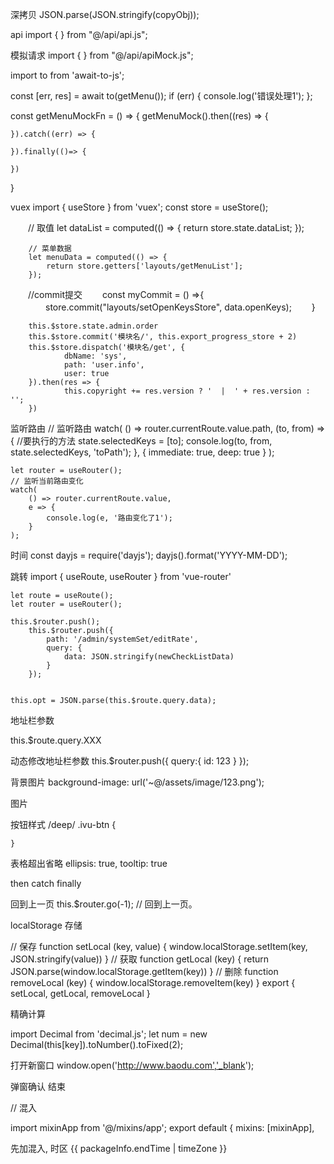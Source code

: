 深拷贝
	JSON.parse(JSON.stringify(copyObj));

api
	import {  } from "@/api/api.js";
	
模拟请求
	import {  } from "@/api/apiMock.js";


import to from 'await-to-js';

const [err, res] = await to(getMenu());
if (err) {
	console.log('错误处理1');
};

const getMenuMockFn = () => {
	getMenuMock().then((res) => {
		
	}).catch((err) => {
		
	}).finally(()=> {
		
	})
}

vuex
	import { useStore } from 'vuex';
	const store = useStore();
	
　　// 取值
		let dataList = computed(() => {
			return store.state.dataList;
		});
		
		// 菜单数据
		let menuData = computed(() => {
			return store.getters['layouts/getMenuList'];
		});
		
　　//commit提交
　　const myCommit = () =>{
　　　　store.commit("layouts/setOpenKeysStore", data.openKeys);
　　}

		this.$store.state.admin.order
		this.$store.commit('模块名/', this.export_progress_store + 2)
		this.$store.dispatch('模块名/get', {
				dbName: 'sys',
				path: 'user.info',
				user: true
		}).then(res => {
				this.copyright += res.version ? '  |  ' + res.version : '';
		})
		
		

监听路由
	// 监听路由
	watch(
		() => router.currentRoute.value.path,
		(to, from) => {
			//要执行的方法
			state.selectedKeys = [to];
			console.log(to, from, state.selectedKeys, 'toPath');
		},
		{ immediate: true, deep: true }
	);

	let router = useRouter();
	// 监听当前路由变化
	watch(
		() => router.currentRoute.value,
		e => {
			console.log(e, '路由变化了1');
		}
	);


时间
	const dayjs = require('dayjs');
	dayjs().format('YYYY-MM-DD');

跳转
	import { useRoute, useRouter } from 'vue-router'

	let route = useRoute();
	let router = useRouter();

	this.$router.push();
		this.$router.push({
			path: '/admin/systemSet/editRate',
			query: {
				data: JSON.stringify(newCheckListData)
			}
		});


	this.opt = JSON.parse(this.$route.query.data);


地址栏参数

  this.$route.query.XXX

动态修改地址栏参数
  this.$router.push({
    query:{
      id: 123
    }
  });


背景图片
  background-image: url('~@/assets/image/123.png');

图片
	<img src="@/assets/image/123.png" alt="" />



    

按钮样式
	/deep/ .ivu-btn {
		
	}




表格超出省略
	ellipsis: true,
	tooltip: true

then catch finally

回到上一页
	this.$router.go(-1); // 回到上一页。




localStorage 存储

// 保存
function setLocal (key, value) {
  window.localStorage.setItem(key, JSON.stringify(value))
}
// 获取
function getLocal (key) {
  return  JSON.parse(window.localStorage.getItem(key))
}
// 删除
function removeLocal (key) {
  window.localStorage.removeItem(key)
}
export { setLocal, getLocal, removeLocal }




精确计算 [](https://www.jianshu.com/p/37829c87faa9)

  import Decimal from 'decimal.js';
   let num = new Decimal(this[key]).toNumber().toFixed(2);


打开新窗口
window.open('http://www.baodu.com','_blank');

弹窗确认 结束

// 混入

  import mixinApp from '@/mixins/app';
  export default {
    mixins: [mixinApp],

先加混入, 时区
{{ packageInfo.endTime | timeZone }}


